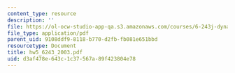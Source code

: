 ```yaml
---
content_type: resource
description: ''
file: https://ol-ocw-studio-app-qa.s3.amazonaws.com/courses/6-243j-dynamics-of-nonlinear-systems-fall-2003/d3af478e643c1c37567a89f423804e78_hw5_6243_2003.pdf
file_type: application/pdf
parent_uid: 9108ddf9-8118-b770-d2fb-fb081e651bbd
resourcetype: Document
title: hw5_6243_2003.pdf
uid: d3af478e-643c-1c37-567a-89f423804e78
---
```

